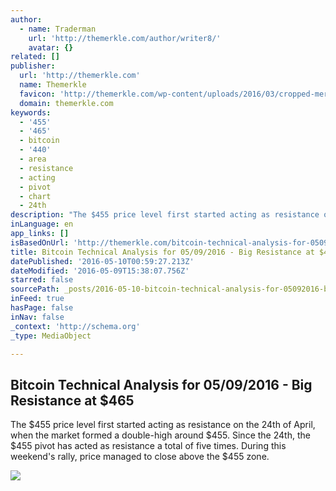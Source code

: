```yaml
---
author:
  - name: Traderman
    url: 'http://themerkle.com/author/writer8/'
    avatar: {}
related: []
publisher:
  url: 'http://themerkle.com'
  name: Themerkle
  favicon: 'http://themerkle.com/wp-content/uploads/2016/03/cropped-merkle-white-1-192x192.png'
  domain: themerkle.com
keywords:
  - '455'
  - '465'
  - bitcoin
  - '440'
  - area
  - resistance
  - acting
  - pivot
  - chart
  - 24th
description: "The $455 price level first started acting as resistance on the 24th of April, when the market formed a double-high around $455. Since the 24th, the $455 pivot has acted as resistance a total of five times. During this weekend's rally, price managed to close above the $455 zone."
inLanguage: en
app_links: []
isBasedOnUrl: 'http://themerkle.com/bitcoin-technical-analysis-for-05092016/'
title: Bitcoin Technical Analysis for 05/09/2016 - Big Resistance at $465
datePublished: '2016-05-10T00:59:27.213Z'
dateModified: '2016-05-09T15:38:07.756Z'
starred: false
sourcePath: _posts/2016-05-10-bitcoin-technical-analysis-for-05092016-big-resistance-a.md
inFeed: true
hasPage: false
inNav: false
_context: 'http://schema.org'
_type: MediaObject

---
```

<article style=""><h1>Bitcoin Technical Analysis for 05/09/2016 - Big Resistance at $465</h1><p>The $455 price level first started acting as resistance on the 24th of April, when the market formed a double-high around $455. Since the 24th, the $455 pivot has acted as resistance a total of five times. During this weekend's rally, price managed to close above the $455 zone.</p><img src="http://themerkle.com/wp-content/uploads/2016/05/bitcoin-technical-analysis-May9.png" /></article>